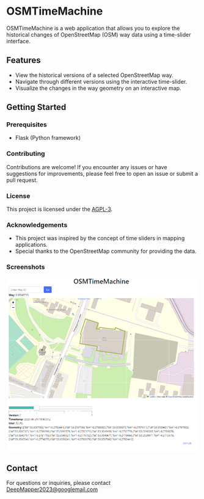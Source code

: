 
# OSMTimeMachine

OSMTimeMachine is a web application that allows you to explore the historical changes of OpenStreetMap (OSM) way data using a time-slider interface.

## Features

- View the historical versions of a selected OpenStreetMap way.
- Navigate through different versions using the interactive time-slider.
- Visualize the changes in the way geometry on an interactive map.


## Getting Started

### Prerequisites
- Flask (Python framework)



### Contributing

Contributions are welcome! If you encounter any issues or have suggestions for improvements, please feel free to open an issue or submit a pull request.

### License

This project is licensed under the [AGPL-3](LICENSE).

### Acknowledgements

- This project was inspired by the concept of time sliders in mapping applications.
- Special thanks to the OpenStreetMap community for providing the data.

### Screenshots
![demo_1](images/1.png)


## Contact

For questions or inquiries, please contact DeepMapper2023@googlemail.com

